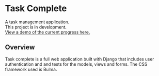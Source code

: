 # Task Complete
A task management application.  
This project is in development.  
[View a demo of the current progress here.](https://fc-taskcomplete.herokuapp.com/) 


## Overview
Task complete is a full web application built with Django that includes user authentication and and tests for the models, views and forms. The CSS framework used is Bulma.
